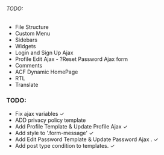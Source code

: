 ###### TODO:

- File Structure
- Custom Menu
- Sidebars
- Widgets
- Login and Sign Up Ajax
- Profile Edit Ajax - ?Reset Password Ajax form
  <!-- https://wordpress.stackexchange.com/questions/60318/sending-the-reset-password-link-programatically -->
  <!-- https://www.jclabs.co.uk/lost-password-form-and-password-reset-form/ -->
- Comments
- ACF Dynamic HomePage
- RTL
- Translate

### TODO:

- Fix ajax variables ✓
- ADD privacy policy template
- Add Profile Template & Update Profile Ajax ✓
- Add style to '.form-message' ✓
- Add Edit Password Template & Update Password Ajax . ✓
- Add post type condition to templates. ✓
